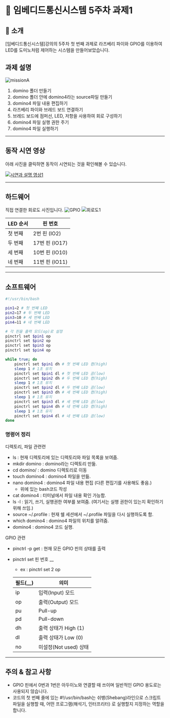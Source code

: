 
# 📌 임베디드통신시스템 5주차 과제1

## 📖 소개

[임베디드통신시스템]강의의 5주차 첫 번째 과제로 라즈베리 파이와 GPIO를 이용하여 LED를 도미노처럼 제어하는 시스템을 만들어보았습니다. 

## 과제 설명

![missionA](image1/missionA.png)

1. domino 폴더 만들기
2. domino 폴더 안에 domino4라는 source파일 만들기
3. domino4 파일 내용 편집하기 
4. 라즈베리 파이와 브레드 보드 연결하기
5. 브레드 보드에 점퍼선, LED, 저항을 사용하여 회로 구성하기 
6. domino4 파일 실행 권한 주기
7. domino4 파일 실행하기 

---
## 동작 시연 영상

아래 사진을 클릭하면 동작이 시연되는 것을 확인해볼 수 있습니다.

[![시연과 설명 영상1](image1/5주차1.jpg)](https://www.youtube.com/watch?v=owaUdgGs-cA)

--- 
## 하드웨어
직접 연결한 회로도 사진입니다. 
![GPIO](image1/GPIO.jpg)
![회로도1](image1/회로도1.jpg)

| LED 순서 | 핀 번호 |
|----------|---------|
|   첫 번째  | 2번 핀 (IO2) |
|   두 번째  | 17번 핀 (IO17) |
|   세 번째  | 10번 핀 (IO10) |
|   네 번째  | 11번 핀 (IO11) |

---

## 소프트웨어

```bash
#!/usr/bin/bash

pin1=2 # 첫 번째 LED
pin2=17 # 두 번째 LED
pin3=10 # 세 번째 LED
pin4=11 # 네 번째 LED

# 각 핀을 출력 모드(op)로 설정
pinctrl set $pin1 op 
pinctrl set $pin2 op
pinctrl set $pin3 op
pinctrl set $pin4 op

while true; do
    pinctrl set $pin1 dh # 첫 번째 LED 켬(high)
    sleep 1 # 1초 유지
    pinctrl set $pin1 dl # 첫 번째 LED 끔(low)
    pinctrl set $pin2 dh # 두 번째 LED 켬(high)
    sleep 1 # 1초 유지
    pinctrl set $pin2 dl # 두 번째 LED 끔(low)
    pinctrl set $pin3 dh # 세 번째 LED 켬(high)
    sleep 1 # 1초 유지
    pinctrl set $pin3 dl # 세 번째 LED 끔(low)
    pinctrl set $pin4 dh # 네 번째 LED 켬(high)
    sleep 1 # 1초 유지
    pinctrl set $pin4 dl # 네 번째 LED 끔(low)
done
```

### 명령어 정리
디렉토리, 파일 관련련
- ls : 현재 디렉토리에 있는 디렉토리와 파일 목록을 보여줌.
- mkdir domino : domino라는 디렉토리 만듦. 
- cd domino/ : domino 디렉토리로 이동 
- touch domino4 : domino4 파일을 만듦.  
- nano domino4 : domino4 파일 내용 편집 (다른 편집기를 사용해도 좋음.) 
    - 위에 있는 bash코드 작성 
- cat domino4 : 터미널에서 파일 내용 확인 가능함. 
- ls -l : 읽기, 쓰기, 실행권한 여부를 보여줌. (여기서는 실행 권한이 있는지 확인하기 위해 쓰임.)
- source ~/.profile : 현재 쉘 세션에서 ~/.profile 파일을 다시 실행하도록 함.
- which domino4 : domino4 파일의 위치를 알려줌. 
- domino4 : domino4 코드 실행.

GPIO 관련 
- pinctrl -p get : 현재 모든 GPIO 핀의 상태를 출력
- pinctrl set 핀 번호 __ 
    - ex : pinctrl set 2 op    

    | 필드(__)	| 의미 |    
    |-------|--------|    
    | ip  | 입력(Input) 모드 |   
    | op  | 출력(Output) 모드 |
    | pu  | Pull-up |
    | pd  | Pull-down |
    | dh  | 출력 상태가 High (1) |
    | dl  | 출력 상태가 Low (0)  |
    | no  | 미설정(Not used) 상태  |

___
## 주의 & 참고 사항

- GPIO 핀에서 0번과 1번은 아두이노와 연결할 때 쓰이며 일반적인 GPIO 용도로는 사용되지 않습니다. 
- 코드의 첫 번째 줄에 있는 #!/usr/bin/bash는 쉬뱅(Shebang)라인으로 스크립트 파일을 실행할 때, 어떤 프로그램(해석기, 인터프리터) 로 실행할지 지정하는 역할을 합니다. 
